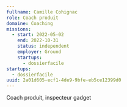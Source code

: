 ```yaml
---
fullname: Camille Cohignac
role: Coach produit
domaine: Coaching
missions:
  - start: 2022-05-02
    end: 2022-10-31
    status: independent
    employer: Ground
    startups:
      - dossierfacile
startups:
  - dossierfacile
uuid: 2a01d605-ecf1-4de9-9bfe-eb5ce12399d0
---
```

Coach produit, inspecteur gadget
